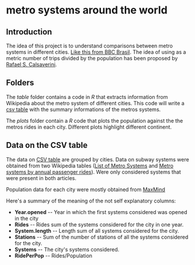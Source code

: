 metro systems around the world 
==============================================

Introduction
-------------

The idea of this project is to understand comparisons between metro systems in different cities. [Like this from BBC Brasil](http://www.bbc.co.uk/portuguese/videos_e_fotos/2014/01/140102_china_metro_rp.shtml). The idea of ​​using as a metric number of trips divided by the population has been proposed by [Rafael S. Calsaverini](https://twitter.com/rcalsaverini/status/422701192045924352).

Folders
----------

The *table* folder contains a code in *R* that extracts information from Wikipedia about the metro system of different cities. This code will write a [csv table](https://github.com/celacanto/metro-systems-around-the-world/blob/master/table/subway.csv) with the summary informations of the metros systems.

The *plots* folder contain a *R* code that plots the population against the the metros rides in each city. Different plots highlight different continent. 

Data on the CSV table
----------------------

The data on [CSV table](https://github.com/celacanto/metro-systems-around-the-world/blob/master/table/subway.csv) are grouped by cities. Data on subway systems were obtained from two Wikipedia tables ([List of Metro Systems](http://en.wikipedia.org/wiki/List_of_metro_systems) and [Metro systems by annual passenger rides](http://en.wikipedia.org/wiki/Metro_systems_by_annual_passenger_rides)). Were only considered systems that were present in both articles.

Population data for each city were mostly obtained from [MaxMind](http://www.maxmind.com/en/web_services_omni)

Here's a summary of the meaning of the not self explanatory columns:

* **Year.opened** -- Year in which the first  systems considered was opened in the city
* **Rides** -- Rides sum of the systems considered for the city in one year.
* **System.length** -- Length sum of all systems considered for the city.
* **Stations** -- Sum of the number of stations of all the systems considered for the city.
* **Systems** -- The city's systems considered.
* **RidePerPop** -- Rides/Population
